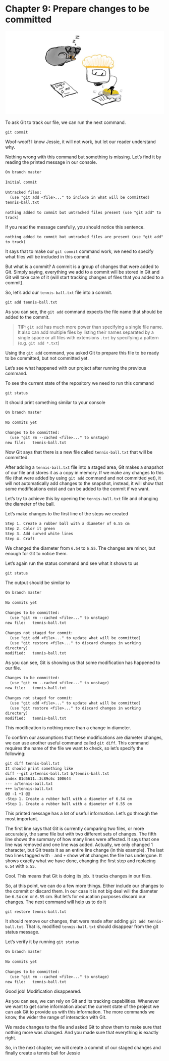 # Chapter 9: Prepare changes to be committed

![Boopi washes files while Jesse sleeps behind](./images/chapter-09.jpeg)

To ask Git to track our file, we can run the next command.

```
git commit
```

Woof-woof! I know Jessie, it will not work, but let our reader understand why.

Nothing wrong with this command but something is missing. Let’s find it by reading the printed message in our console.

```
On branch master

Initial commit

Untracked files:
  (use "git add <file>..." to include in what will be committed)
tennis-ball.txt

nothing added to commit but untracked files present (use "git add" to track)
```

If you read the message carefully, you should notice this sentence.

```
nothing added to commit but untracked files are present (use "git add" to track)
```

It says that to make our `git commit` command work, we need to specify what files will be included in this commit.

But what is a commit? A commit is a group of changes that were added to Git. Simply saying, everything we add to a commit will be stored in Git and Git will take care of it (will start tracking changes of files that you added to a commit).

So, let’s add our `tennis-ball.txt` file into a commit.

```
git add tennis-ball.txt
```

As you can see, the `git add` command expects the file name that should be added to the commit.

> TIP: `git add` has much more power than specifying a single file name. It also can add multiple files by listing their names separated by a single space or all files with extensions `.txt` by specifying a pattern (e.g. `git add *.txt`)

Using the `git add` command, you asked Git to prepare this file to be ready to be committed, but not committed yet.

Let’s see what happened with our project after running the previous command.

To see the current state of the repository we need to run this command

```
git status
```

It should print something similar to your console

```
On branch master

No commits yet

Changes to be committed:
  (use "git rm --cached <file>..." to unstage)
new file:   tennis-ball.txt
```

Now Git says that there is a new file called `tennis-ball.txt` that will be committed.

After adding a `tennis-ball.txt` file into a staged area, Git makes a snapshot of our file and stores it as a copy in memory. If we make any changes to this file (that were added by using `git add` command and not committed yet), it will not automatically add changes to the snapshot, instead, it will show that some modifications exist and can be added to the commit if we want.

Let’s try to achieve this by opening the `tennis-ball.txt` file and changing the diameter of the ball.

Let’s make changes to the first line of the steps we created

```
Step 1. Create a rubber ball with a diameter of 6.55 cm
Step 2. Color it green
Step 3. Add curved white lines
Step 4. Craft
```

We changed the diameter from `6.54` to `6.55`. The changes are minor, but enough for Git to notice them.

Let’s again run the status command and see what it shows to us

```
git status
```

The output should be similar to

```
On branch master

No commits yet

Changes to be committed:
  (use "git rm --cached <file>..." to unstage)
new file:   tennis-ball.txt

Changes not staged for commit:
  (use "git add <file>..." to update what will be committed)
  (use "git restore <file>..." to discard changes in working directory)
modified:   tennis-ball.txt
```

As you can see, Git is showing us that some modification has happened to our file.

```
Changes to be committed:
  (use "git rm --cached <file>..." to unstage)
new file:   tennis-ball.txt

Changes not staged for commit:
  (use "git add <file>..." to update what will be committed)
  (use "git restore <file>..." to discard changes in working directory)
modified:   tennis-ball.txt
```

This modification is nothing more than a change in diameter.

To confirm our assumptions that these modifications are diameter changes, we can use another useful command called `git diff`. This command requires the name of the file we want to check, so let’s specify the following:

```
git diff tennis-ball.txt
It should print something like
diff --git a/tennis-ball.txt b/tennis-ball.txt
index 81d5611..3c89c6c 100644
--- a/tennis-ball.txt
+++ b/tennis-ball.txt
@@ -1 +1 @@
-Step 1. Create a rubber ball with a diameter of 6.54 cm
+Step 1. Create a rubber ball with a diameter of 6.55 cm
```

This printed message has a lot of useful information. Let’s go through the most important.

The first line says that Git is currently comparing two files, or more accurately, the same file but with two different sets of changes. The fifth line shows the summary of how many lines were affected. It says that one line was removed and one line was added. Actually, we only changed 1 character, but Git treats it as an entire line change (in this example). The last two lines tagged with `-` and `+` show what changes the file has undergone. It shows exactly what we have done, changing the first step and replacing `6.54` with `6.55`.

Cool. This means that Git is doing its job. It tracks changes in our files.

So, at this point, we can do a few more things. Either include our changes to the commit or discard them. In our case it is not big deal will the diameter be `6.54` cm or `6.55` cm. But let’s for education purposes discard our changes. The next command will help us to do it

```
git restore tennis-ball.txt
```

It should remove our changes, that were made after adding `git add tennis-ball.txt`. That is, modified `tennis-ball.txt` should disappear from the git status message.

Let’s verify it by running `git status`

```
On branch master

No commits yet

Changes to be committed:
  (use "git rm --cached <file>..." to unstage)
new file:   tennis-ball.txt
```

Good job! Modification disappeared.

As you can see, we can rely on Git and its tracking capabilities. Whenever we want to get some information about the current state of the project we can ask Git to provide us with this information. The more commands we know, the wider the range of interaction with Git.

We made changes to the file and asked Git to show them to make sure that nothing more was changed. And you made sure that everything is exactly right.

So, in the next chapter, we will create a commit of our staged changes and finally create a tennis ball for Jessie
